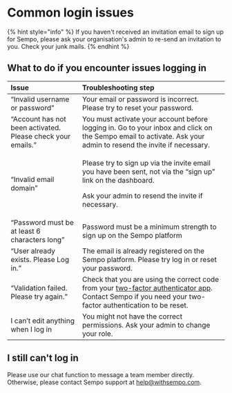 # Common login issues

{% hint style="info" %}
If you haven't received an invitation email to sign up for Sempo, please ask your organisation's admin to re-send an invitation to you. Check your junk mails. 
{% endhint %}

## What to do if you encounter issues logging in

<table>
  <thead>
    <tr>
      <th style="text-align:left"><b> Issue</b>
      </th>
      <th style="text-align:left"><b>Troubleshooting step</b>
      </th>
    </tr>
  </thead>
  <tbody>
    <tr>
      <td style="text-align:left">&#x201C;Invalid username or password&#x201D;</td>
      <td style="text-align:left">Your email or password is incorrect. Please try to reset your password.</td>
    </tr>
    <tr>
      <td style="text-align:left">&#x201C;Account has not been activated. Please check your emails.&#x201D;</td>
      <td
      style="text-align:left">You must activate your account before logging in. Go to your inbox and
        click on the Sempo email to activate. Ask your admin to resend the invite
        if necessary.</td>
    </tr>
    <tr>
      <td style="text-align:left">&#x201C;Invalid email domain&#x201D;</td>
      <td style="text-align:left">
        <p>Please try to sign up via the invite email you have been sent, not via
          the &#x201C;sign up&#x201D; link on the dashboard.</p>
        <p>Ask your admin to resend the invite if necessary.</p>
      </td>
    </tr>
    <tr>
      <td style="text-align:left">&#x201C;Password must be at least 6 characters long&#x201D;</td>
      <td style="text-align:left">Password must be a minimum strength to sign up on the Sempo platform</td>
    </tr>
    <tr>
      <td style="text-align:left">&#x201C;User already exists. Please Log in.&#x201D;</td>
      <td style="text-align:left">The email is already registered on the Sempo platform. Please try log
        in or reset your password.</td>
    </tr>
    <tr>
      <td style="text-align:left">&#x201C;Validation failed. Please try again.&#x201D;</td>
      <td style="text-align:left">Check that you are using the correct code from your <a href="how-to-log-in.md">two-factor authenticator app</a>.
        Contact Sempo if you need your two-factor authentication to be reset.</td>
    </tr>
    <tr>
      <td style="text-align:left">I can&#x2019;t edit anything when I log in</td>
      <td style="text-align:left">You might not have the correct permissions. Ask your admin to change your
        role.</td>
    </tr>
  </tbody>
</table>

## I still can't log in 

Please use our chat function to message a team member directly. Otherwise, please contact Sempo support at [help@withsempo.com](mailto:help@withsempo.com). 

